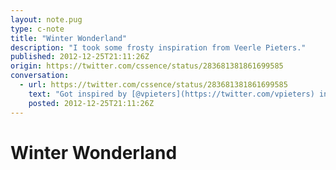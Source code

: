 ```yaml
---
layout: note.pug
type: c-note
title: "Winter Wonderland"
description: "I took some frosty inspiration from Veerle Pieters."
published: 2012-12-25T21:11:26Z
origin: https://twitter.com/cssence/status/283681381861699585
conversation:
  - url: https://twitter.com/cssence/status/283681381861699585
    text: "Got inspired by [@vpieters](https://twitter.com/vpieters) ingenious tutorial. Thinking of creating pure CSS snowflakes.<br>[veerle.duoh.com/design/article/create_a_snowflake_in_illustrator](https://veerle.duoh.com/design/article/create_a_snowflake_in_illustrator)"
    posted: 2012-12-25T21:11:26Z
---
```


# Winter Wonderland
